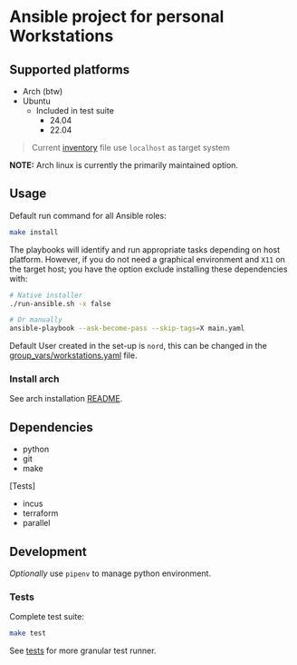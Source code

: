 # Ansible project for personal Workstations

## Supported platforms

- Arch (btw)
- Ubuntu
  - Included in test suite
    - 24.04
    - 22.04

> Current [inventory](./inventory) file use `localhost` as target system

**NOTE:** Arch linux is currently the primarily maintained option.

## Usage

Default run command for all Ansible roles:

```bash
make install
```

The playbooks will identify and run appropriate tasks depending on host
platform. However, if you do not need a graphical environment and `X11` on the
target host; you have the option exclude installing these dependencies with:

```bash
# Native installer
./run-ansible.sh -x false

# Or manually
ansible-playbook --ask-become-pass --skip-tags=X main.yaml
```

Default User created in the set-up is `nord`, this can be changed in the
[group_vars/workstations.yaml](./group_vars/workstations.yaml) file.

### Install arch

See arch installation [README](./install_arch/README.md).

## Dependencies

- python
- git
- make

[Tests]

- incus
- terraform
- parallel

## Development

*Optionally* use `pipenv` to manage python environment.

### Tests

Complete test suite:

```bash
make test
```

See [tests](./tests/) for more granular test runner.
